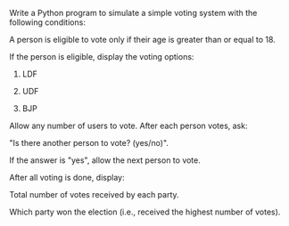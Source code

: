 Write a Python program to simulate a simple voting system with the following conditions:
   
A person is eligible to vote only if their age is greater than or equal to 18.


If the person is eligible, display the voting options:

1. LDF

2. UDF

3. BJP

Allow any number of users to vote. After each person votes, ask:

"Is there another person to vote? (yes/no)".

If the answer is "yes", allow the next person to vote.

After all voting is done, display:

Total number of votes received by each party.

Which party won the election (i.e., received the highest number of votes).

